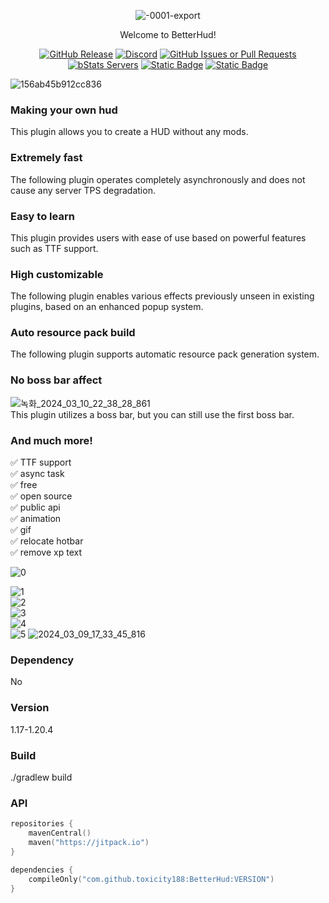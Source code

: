 <div align="center">  

![-0001-export](https://github.com/toxicity188/BetterHud/assets/114675706/ccbf4bd3-9133-44ee-b277-985eae4349ae)  

Welcome to BetterHud!     

[![GitHub Release](https://img.shields.io/github/v/release/toxicity188/BetterHud?display_name=release&style=for-the-badge&logo=kotlin)](https://github.com/toxicity188/BetterHud/releases/latest)
[![Discord](https://img.shields.io/badge/Discord-%235865F2.svg?style=for-the-badge&logo=discord&logoColor=white)](https://discord.com/invite/rePyFESDbk) 
[![GitHub Issues or Pull Requests](https://img.shields.io/github/issues/toxicity188/BetterHud?style=for-the-badge&logo=github)](https://github.com/toxicity188/BetterHud/issues) 
[![bStats Servers](https://img.shields.io/bstats/servers/21287?style=for-the-badge&logo=minecraft&label=bStats&color=0%2C150%2C136%2C0)](https://bstats.org/plugin/bukkit/BetterHud/21287)
[![Static Badge](https://img.shields.io/badge/WIKI-blue?style=for-the-badge)](https://github.com/toxicity188/BetterHud/wiki)
[![Static Badge](https://img.shields.io/badge/paypal-toxicity-blue?style=for-the-badge&logo=paypal)](https://www.paypal.com/paypalme/toxicity188?country.x=KR&locale.x=en_US)

</div>

 ![156ab45b912cc836](https://github.com/toxicity188/BetterHud/assets/114675706/9ff14900-9c8a-46b1-952b-8c401f0b5973)  


### Making your own hud
This plugin allows you to create a HUD without any mods.

### Extremely fast
The following plugin operates completely asynchronously and does not cause any server TPS degradation.

### Easy to learn
This plugin provides users with ease of use based on powerful features such as TTF support.

### High customizable
The following plugin enables various effects previously unseen in existing plugins, based on an enhanced popup system.

### Auto resource pack build
The following plugin supports automatic resource pack generation system.

### No boss bar affect
![녹화_2024_03_10_22_38_28_861](https://github.com/toxicity188/BetterHud/assets/114675706/23019cf7-e845-4a44-a957-a6e153f587ea)  
This plugin utilizes a boss bar, but you can still use the first boss bar.

### And much more!
✅ TTF support  
✅ async task  
✅ free  
✅ open source  
✅ public api  
✅ animation  
✅ gif  
✅ relocate hotbar  
✅ remove xp text

![0](https://github.com/toxicity188/BetterHud/assets/114675706/b9723d82-fe50-4aa3-8c06-11d24bf26c10)  

![1](https://github.com/toxicity188/BetterHud/assets/114675706/5c2e3fc3-1a52-4c48-81a6-981f5a702f0a)  
![2](https://github.com/toxicity188/BetterHud/assets/114675706/3518b4eb-5b09-41f5-ad84-07942e446abb)  
![3](https://github.com/toxicity188/BetterHud/assets/114675706/f3663739-a1b5-4cb2-904e-9770283cae1f)  
![4](https://github.com/toxicity188/BetterHud/assets/114675706/a86238f9-2367-4286-b461-d8ae4b8e110b)  
![5](https://github.com/toxicity188/BetterHud/assets/114675706/b4d45ab3-072b-488b-8a9e-c030e913056a)
![2024_03_09_17_33_45_816](https://github.com/toxicity188/BetterHud/assets/114675706/e99d1522-4975-4f3d-8bea-eb93bb62fd21)  

### Dependency
No

### Version
1.17-1.20.4

### Build
./gradlew build

### API
``` kotlin
repositories {
    mavenCentral()
    maven("https://jitpack.io")
}

dependencies {
    compileOnly("com.github.toxicity188:BetterHud:VERSION")
}
```
